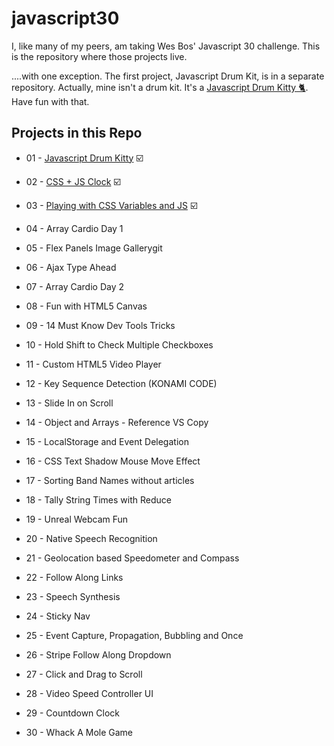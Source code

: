 # javascript30

I, like many of my peers, am taking Wes Bos' Javascript 30 challenge. This is the repository where those projects live.

....with one exception. The first project, Javascript Drum Kit, is in a separate repository. Actually, mine isn't a drum kit. It's a [Javascript Drum Kitty 🐈](https://tinydinosaurs.github.io/javascript-drum-kitty/). Have fun with that.

## Projects in this Repo

* 01 - [Javascript Drum Kitty](https://tinydinosaurs.github.io/javascript-drum-kitty/) ☑️

* 02 - [CSS + JS Clock](./Project-02/clock.html) ☑️

* 03 - [Playing with CSS Variables and JS](./Project-03/variables.html) ☑️

* 04 - Array Cardio Day 1

* 05 - Flex Panels Image Gallerygit

* 06 - Ajax Type Ahead

* 07 - Array Cardio Day 2

* 08 - Fun with HTML5 Canvas

* 09 - 14 Must Know Dev Tools Tricks

* 10 - Hold Shift to Check Multiple Checkboxes

* 11 - Custom HTML5 Video Player

* 12 - Key Sequence Detection (KONAMI CODE)

* 13 - Slide In on Scroll

* 14 - Object and Arrays - Reference VS Copy

* 15 - LocalStorage and Event Delegation

* 16 - CSS Text Shadow Mouse Move Effect

* 17 - Sorting Band Names without articles

* 18 - Tally String Times with Reduce

* 19 - Unreal Webcam Fun

* 20 - Native Speech Recognition

* 21 - Geolocation based Speedometer and Compass

* 22 - Follow Along Links

* 23 - Speech Synthesis

* 24 - Sticky Nav

* 25 - Event Capture, Propagation, Bubbling and Once

* 26 - Stripe Follow Along Dropdown

* 27 - Click and Drag to Scroll

* 28 - Video Speed Controller UI

* 29 - Countdown Clock

* 30 - Whack A Mole Game
